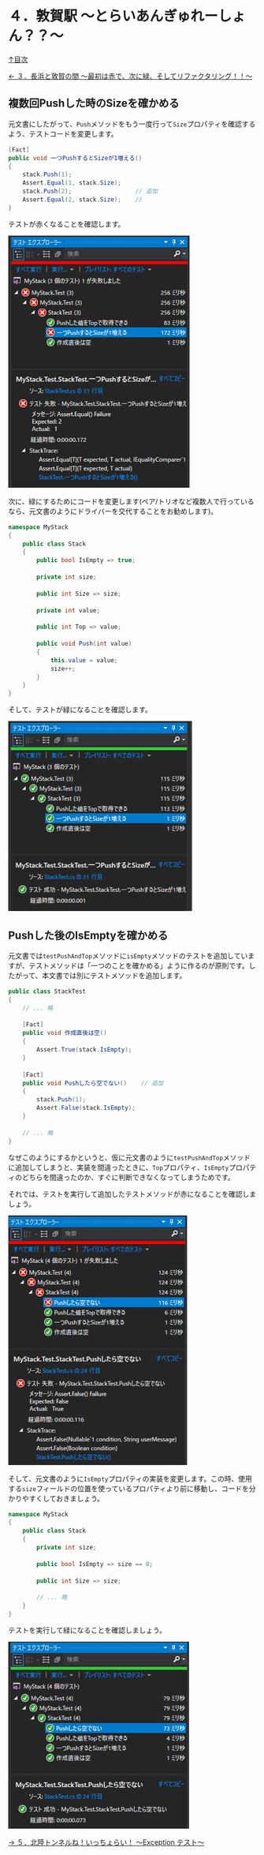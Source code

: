 ４．敦賀駅 ～とらいあんぎゅれーしょん？？～
=====

[↑目次](../README.md "目次")

[← ３．長浜と敦賀の間 ～最初は赤で、次に緑、そしてリファクタリング！！～](03.md "３．長浜と敦賀の間 ～最初は赤で、次に緑、そしてリファクタリング！！～")

複数回Pushした時のSizeを確かめる
-----

元文書にしたがって、`Push`メソッドをもう一度行って`Size`プロパティを確認するよう、テストコードを変更します。

```csharp
[Fact]
public void 一つPushするとSizeが1増える()
{
    stack.Push(1);
    Assert.Equal(1, stack.Size);
    stack.Push(2);                  // 追加
    Assert.Equal(2, stack.Size);    // 
}
```

テストが赤くなることを確認します。

![変更したテストの結果が赤](images/04-01.png)

次に、緑にするためにコードを変更します(ペア/トリオなど複数人で行っているなら、元文書のようにドライバーを交代することをお勧めします)。

```csharp
namespace MyStack
{
    public class Stack
    {
        public bool IsEmpty => true;
        
        private int size;

        public int Size => size;

        private int value;

        public int Top => value;

        public void Push(int value)
        {
            this.value = value;
            size++;
        }
    }
}
```

そして、テストが緑になることを確認します。

![変更したテストの結果が緑](images/04-02.png)


Pushした後のIsEmptyを確かめる
-----

元文書では`testPushAndTop`メソッドに`isEmpty`メソッドのテストを追加していますが、テストメソッドは「一つのことを確かめる」ように作るのが原則です。したがって、本文書では別にテストメソッドを追加します。

```csharp
public class StackTest
{
    // ... 略

    [Fact]
    public void 作成直後は空()
    {
        Assert.True(stack.IsEmpty);
    }

    [Fact]
    public void Pushしたら空でない()    // 追加
    {
        stack.Push(1);
        Assert.False(stack.IsEmpty);
    }

    // ... 略
}
```

なぜこのようにするかというと、仮に元文書のように`testPushAndTop`メソッドに追加してしまうと、実装を間違ったときに、`Top`プロパティ、`IsEmpty`プロパティのどちらを間違ったのか、すぐに判断できなくなってしまうためです。

それでは、テストを実行して追加したテストメソッドが赤になることを確認しましょう。

![追加したテストメソッドが赤](images/04-03.png)

そして、元文書のように`IsEmpty`プロパティの実装を変更します。この時、使用する`size`フィールドの位置を使っているプロパティより前に移動し、コードを分かりやすくしておきましょう。

```csharp
namespace MyStack
{
    public class Stack
    {
        private int size;

        public bool IsEmpty => size == 0;

        public int Size => size;

        // ... 略
    }
}
```

テストを実行して緑になることを確認しましょう。

![追加したテストメソッドが緑](images/04-04.png)

[→ ５．北陸トンネルね！いっちょらい！ ～Exception テスト～](05.md "５．北陸トンネルね！いっちょらい！ ～Exception テスト～")